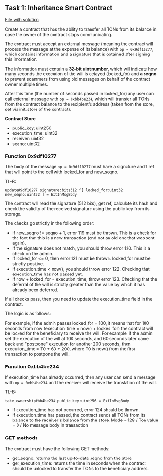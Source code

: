 ## Task 1: Inheritance Smart Contract

[File with solution](../contracts/task1.fc)

Create a contract that has the ability to transfer all TONs from its balance in case the owner of the contract stops communicating.

The contract must accept an external message (meaning the contract will process the message at the expense of its balance) with `op = 0x9df10277`, which contains information and a signature that is obtained after signing this information. 

The information must contain a **32-bit uint number**, which will indicate how many seconds the execution of the will is delayed (locked_for) and **a seqno** to prevent scammers from using old messages on behalf of the contract owner multiple times.

After this time (the number of seconds passed in locked_for) any user can call external message with `op = 0xbb4be234`, which will transfer all TONs from the contract balance to the recipient's address (taken from the store, set via init_store of the contract).

**Contract Store:**
- public_key: uint256
- execution_time: uint32
- receiver: uint32
- seqno: uint32

### Function 0x9df10277

The body of the message `op = 0x9df10277` must have a signature and 1 ref that will point to the cell with locked_for and new_seqno. 

TL-B:
```tlb
update#9df10277 signature:bits512 ^[ locked_for:uint32 new_seqno:uint32 ] = ExtInMsgBody
```

The contract will read the signature (512 bits), get ref, calculate its hash and check the validity of the received signature using the public key from its storage.

The checks go strictly in the following order: 

- If new_seqno != seqno + 1, error 119 must be thrown. This is a check for the fact that this is a new transaction (and not an old one that was sent again).
- If the signature does not match, you should throw error 120. This is a check on the admin.
- If locked_for <= 0, then error 121 must be thrown. locked_for must be strictly positive.
- If execution_time < now(), you should throw error 122. Checking that execution_time has not passed yet.
- If now + locked_for < execution_time, throw error 123. Checking that the deferral of the will is strictly greater than the value by which it has already been deferred.

If all checks pass, then you need to update the execution_time field in the contract.

The logic is as follows:

For example, if the admin passes locked_for = 100, it means that for 100 seconds from now (execution_time = now() + locked_for) the contract will be locked for the beneficiary to receive the will. For example, if the admin set the execution of the will at 100 seconds, and 60 seconds later came back and "postpone" execution for another 200 seconds, then execution_time = T0 + 60 + 200, where T0 is now() from the first transaction to postpone the will. 

### Function 0xbb4be234

If execution_time has already occurred, then any user can send a message with `op = 0xbb4be234` and the receiver will receive the translation of the will. 

TL-B:
```tlb
take_ownership#bb4be234 public_key:uint256 = ExtInMsgBody
```

- If execution_time has not occurred, error 124 should be thrown.
- If execution_time has passed, the contract sends all TONs from its balance to the receiver's balance from the store. Mode = 128 / Ton value = 0 / No message body in transaction

### GET methods

The contract must have the following GET methods:
- get_seqno: returns the last up-to-date seqno from the store 
- get_execution_time: returns the time in seconds when the contract should be unlocked to transfer the TONs to the beneficiary address.

